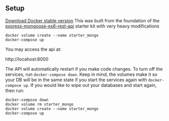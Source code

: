 ## Setup
[Download Docker stable version](https://docs.docker.com/docker-for-mac/install/#download-docker-for-mac)
This was built from the foundation of the [express-mongoose-es6-rest-api](https://github.com/kunalkapadia/express-mongoose-es6-rest-api) starter kit with very heavy modifications
```
docker volume create --name starter_mongo
docker-compose up
```
You may access the api at:

http://locahost:8000

The API will automatically restart if you make code changes. To turn off the services, run `docker-compose down`. Keep in mind, the volumes make it so your DB will be in the same state if you start the services again with `docker-compose up`. If you would like to wipe out your databases and start again, then run:
```
docker-compose down
docker volume rm starter_mongo
docker volume create --name starter_mongo
docker-compose up
```